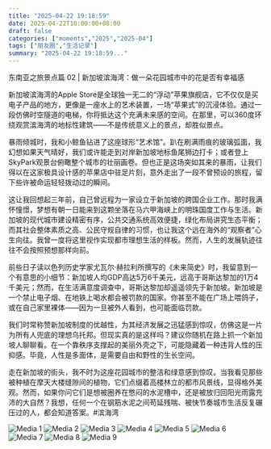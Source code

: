 ```yaml
---
title: "2025-04-22 19:18:59"
date: 2025-04-22T10:00:00+08:00
draft: false
categories: ["moments","2025","2025-04"]
tags: ["朋友圈","生活记录"]
summary: "2025-04-22 19:18:59..."
---
```


东南亚之旅景点篇 02 | 新加坡滨海湾：做一朵花园城市中的花是否有幸福感

新加坡滨海湾的Apple Store是全球独一无二的“浮动”苹果旗舰店，它不仅仅是买电子产品的地方，更像是一座水上的艺术装置，一场“苹果式”的沉浸体验。通过一段仿佛时空隧道的电梯，你将抵达这个充满未来感的空间。在那里，可以360度环绕观赏滨海湾的地标性建筑——不是传统意义上的景点，却胜似景点。

暴雨倾城时，我和小鲸鱼钻进了这座球形“艺术馆”。趴在刷满雨痕的玻璃弧面，我幻想如果天气晴好，我们或许能走到对岸新加坡地标鱼尾狮边打卡；或者登上SkyPark观景台俯瞰整个城市的壮丽画卷。但也正是这场突如其来的暴雨，让我们得以在这家极具设计感的苹果店中驻足片刻，意外走出了一段不曾预设的旅程，留下些许被命运轻轻拨动过的瞬间。

这让我回想起三年前，自己曾远程为一家设立于新加坡的跨国企业工作。那时我满怀憧憬，梦想有朝一日能来到这颗坐落在马六甲海峡上的明珠国度工作与生活。新加坡的现代城市建设精密有序，公共交通系统高效便捷，绿化布局讲究生态平衡；而其社会整体素质之高、公民守规自律的习惯，也让我这个远在海外的“观察者”心生向往。我曾一度将这里视作实现都市理想生活的样板。然而，人生的发展轨迹往往不会按照预想那样向前。

前些日子读以色列历史学家尤瓦尔·赫拉利所撰写的《未来简史》时，我留意到一个有意思的小细节：新加坡人均GDP高达5万6千美元，远高于哥斯达黎加的1万4千美元；然而，在生活满意度调查中，哥斯达黎加却遥遥领先于新加坡。新加坡是一个禁止电子烟、在地铁上喝水都会被罚款的国家。你甚至不能在广场上喂鸽子，或在自己家里裸体——因为一旦被外人看到，也可能面临罚款。

我们时常称赞新加坡制度的优越性，为其经济发展之迅猛感到惊叹，仿佛这是一片为所有人兜底的理想乌托邦。但现实真的是这样吗？建议你随机在路上抓一个新加坡人聊聊看。在一个靠秩序支撑起的美丽外壳之下，可能隐藏着一种违背人性的压抑感。毕竟，人性是多面体，是需要自由和野性的生长空间。

走在新加坡的街头，我不时为这座花园城市的整洁和绿意感到惊叹。当我看见那些被种植在摩天大楼缝隙间的植物，它们点缀着高楼林立的都市风景线，显得格外美观。然而，如果你问它们是想被圈养在憋闷的水泥槽中，还是被放归回阳光雨露充沛的大自然？我想，任何一个在钢筋水泥之间苟延残喘、被快节奏城市生活反复碾压过的人，都会知道答案。
​
​#滨海湾

![Media 1](/Moments/photos/2025-04-22/202504221918590.jpg)
![Media 2](/Moments/photos/2025-04-22/202504221918591.jpg)
![Media 3](/Moments/photos/2025-04-22/202504221918592.jpg)
![Media 4](/Moments/photos/2025-04-22/202504221918593.jpg)
![Media 5](/Moments/photos/2025-04-22/202504221918594.jpg)
![Media 6](/Moments/photos/2025-04-22/202504221918595.jpg)
![Media 7](/Moments/photos/2025-04-22/202504221918596.jpg)
![Media 8](/Moments/photos/2025-04-22/202504221918597.jpg)
![Media 9](/Moments/photos/2025-04-22/202504221918598.jpg)

